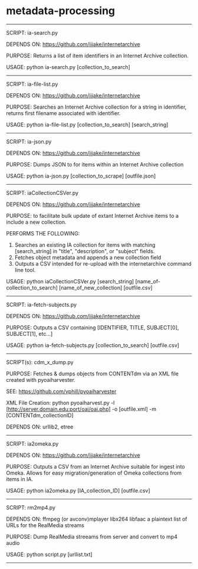 # metadata-processing

***
SCRIPT: ia-search.py

DEPENDS ON: https://github.com/jjjake/internetarchive

PURPOSE: Returns a list of item identifiers in an Internet Archive collection.

USAGE: python ia-search.py [collection_to_search]

*** 
SCRIPT: ia-file-list.py

DEPENDS ON: https://github.com/jjjake/internetarchive

PURPOSE: Searches an Internet Archive collection for a string in identifier, returns first filename associated with identifier.

USAGE: python ia-file-list.py [collection_to_search] [search_string]

***
SCRIPT: ia-json.py

DEPENDS ON: https://github.com/jjjake/internetarchive

PURPOSE: Dumps JSON to for items within an Internet Archive collection

USAGE: python ia-json.py [collection_to_scrape] [outfile.json]

***
SCRIPT: iaCollectionCSVer.py

DEPENDS ON: https://github.com/jjjake/internetarchive

PURPOSE: to facilitate bulk update of extant Internet Archive items to a include a new collection.

PERFORMS THE FOLLOWING:
1. Searches an existing IA collection for items with matching [search_string] in "title", "description", or "subject" fields.
2. Fetches object metadata and appends a new collection field
3. Outputs a CSV intended for re-upload with the internetarchive command line tool.

USAGE: python iaCollectionCSVer.py [search_string] [name_of-collection_to_search] [name_of_new_collection] [outfile.csv]
***

SCRIPT: ia-fetch-subjects.py

DEPENDS ON: https://github.com/jjjake/internetarchive

PURPOSE: Outputs a CSV containing [IDENTIFIER, TITLE, SUBJECT[0], SUBJECT[1], etc...]

USAGE: python ia-fetch-subjects.py [collection_to_search] [outfile.csv]
***

SCRIPT(s): cdm_x_dump.py

PURPOSE: Fetches & dumps objects from CONTENTdm via an XML file created with pyoaiharvester.

SEE: https://github.com/vphill/pyoaiharvester

XML File Creation: python pyoaiharvest.py -l [http://server.domain.edu:port/oai/oai.php] -o [outfile.xml] -m [CONTENTdm_collectionID]

DEPENDS ON: urllib2, etree
***

SCRIPT: ia2omeka.py

DEPENDS ON: https://github.com/jjjake/internetarchive

PURPOSE: Outputs a CSV from an Internet Archive suitable for ingest into Omeka.  Allows for easy migration/generation of Omeka collections from items in IA.

USAGE: python ia2omeka.py [IA_collection_ID] [outfile.csv]
***

SCRIPT: rm2mp4.py

DEPENDS ON:
ffmpeg (or avconv)mplayer
libx264
libfaac
a plaintext list of URLs for the RealMedia streams

PURPOSE: Dump RealMedia streeams from server and convert to mp4 audio

USAGE: python script.py [urllist.txt]
***
